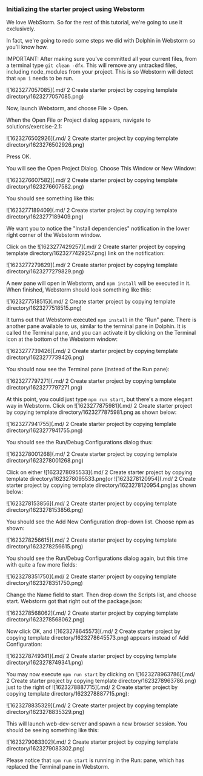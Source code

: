 ### Initializing the starter project using Webstorm

We love WebStorm.  So for the rest of this tutorial, we're going to use it exclusively.

In fact, we're going to redo some steps we did with Dolphin in Webstorm so you'll know how.

IMPORTANT: After making sure you've committed all your current files, from a terminal type `git clean -dfx`.  This will remove any untracked files, including node_modules from your project.  This is so Webstorm will detect that `npm i` needs to be run. 

![1623277057085](.md/ 2 Create starter project by copying template directory/1623277057085.png)



Now, launch Webstorm, and choose File > Open.

When the Open File or Project dialog appears, navigate to solutions/exercise-2.1:

![1623276502926](.md/ 2 Create starter project by copying template directory/1623276502926.png)



Press OK.

You will see the Open Project Dialog.  Choose This Window or New Window:

![1623276607582](.md/ 2 Create starter project by copying template directory/1623276607582.png)



You should see something like this:

![1623277189409](.md/ 2 Create starter project by copying template directory/1623277189409.png)

We want you to notice the "Install dependencies" notification in the lower right corner of the Webstorm window.



Click on the ![1623277429257](.md/ 2 Create starter project by copying template directory/1623277429257.png) link on the notification:

![1623277279829](.md/ 2 Create starter project by copying template directory/1623277279829.png)



A new pane will open in Webstorm, and `npm install` will be executed in it.  When finished, Webstorm should look something like this:

![1623277518515](.md/ 2 Create starter project by copying template directory/1623277518515.png)



It turns out that Webstorm executed `npm install` in the "Run" pane.  There is another pane available to us, similar to the terminal pane in Dolphin.  It is called the Terminal pane, and you can activate it by clicking on the Terminal icon at the bottom of the Webstorm window:



![1623277739426](.md/ 2 Create starter project by copying template directory/1623277739426.png)



You should now see the Terminal pane (instead of the Run pane):

![1623277797271](.md/ 2 Create starter project by copying template directory/1623277797271.png)



At this point, you could just type `npm run start`, but there's a more elegant way in Webstorm.  Click on ![1623277875981](.md/ 2 Create starter project by copying template directory/1623277875981.png as shown below:

![1623277941755](.md/ 2 Create starter project by copying template directory/1623277941755.png)



You should see the Run/Debug Configurations dialog thus:

![1623278001268](.md/ 2 Create starter project by copying template directory/1623278001268.png)



Click on either ![1623278095533](.md/ 2 Create starter project by copying template directory/1623278095533.png)or ![1623278120954](.md/ 2 Create starter project by copying template directory/1623278120954.png)as shown below:

![1623278153856](.md/ 2 Create starter project by copying template directory/1623278153856.png)



You should see the Add New Configuration drop-down list.  Choose npm as shown:



![1623278256615](.md/ 2 Create starter project by copying template directory/1623278256615.png)



You should see the Run/Debug Configurations dialog again, but this time with quite a few more fields:

![1623278351750](.md/ 2 Create starter project by copying template directory/1623278351750.png)



Change the Name field to start.  Then drop down the Scripts list, and choose start.  Webstorm got that right out of the package.json:

![1623278568062](.md/ 2 Create starter project by copying template directory/1623278568062.png)



Now click OK, and ![1623278645573](.md/ 2 Create starter project by copying template directory/1623278645573.png) appears instead of Add Configuration:

![1623278749341](.md/ 2 Create starter project by copying template directory/1623278749341.png)



You may now execute `npm run start` by clicking on ![1623278963786](.md/ 2 Create starter project by copying template directory/1623278963786.png) just to the right of ![1623278887715](.md/ 2 Create starter project by copying template directory/1623278887715.png):

![1623278835329](.md/ 2 Create starter project by copying template directory/1623278835329.png)



This will launch web-dev-server and spawn a new browser session.  You should be seeing something like this:

![1623279083302](.md/ 2 Create starter project by copying template directory/1623279083302.png)



Please notice that `npm run start` is running in the Run: pane, which has replaced the Terminal pane in Webstorm.

